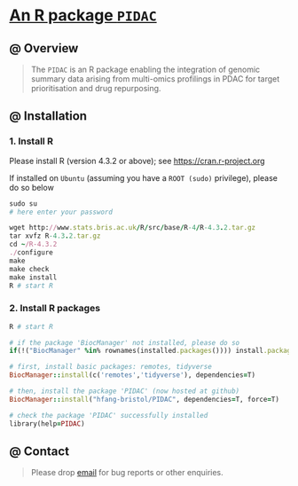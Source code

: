 # [An R package `PIDAC`](https://github.com/hfang-bristol/PIDAC)

## @ Overview

> The `PIDAC` is an R package enabling the integration of genomic summary data arising from multi-omics profilings in PDAC for target prioritisation and drug repurposing.

## @ Installation

### 1. Install R

Please install R (version 4.3.2 or above); see https://cran.r-project.org

If installed on `Ubuntu` (assuming you have a `ROOT (sudo)` privilege), please do so below

```ruby
sudo su
# here enter your password

wget http://www.stats.bris.ac.uk/R/src/base/R-4/R-4.3.2.tar.gz
tar xvfz R-4.3.2.tar.gz
cd ~/R-4.3.2
./configure
make
make check
make install
R # start R
```

### 2. Install R packages

```ruby
R # start R

# if the package 'BiocManager' not installed, please do so
if(!("BiocManager" %in% rownames(installed.packages()))) install.packages("BiocManager")

# first, install basic packages: remotes, tidyverse
BiocManager::install(c('remotes','tidyverse'), dependencies=T)

# then, install the package 'PIDAC' (now hosted at github)
BiocManager::install("hfang-bristol/PIDAC", dependencies=T, force=T)

# check the package 'PIDAC' successfully installed
library(help=PIDAC)
```


## @ Contact

> Please drop [email](mailto:fh12355@rjh.com.cn) for bug reports or other enquiries.


